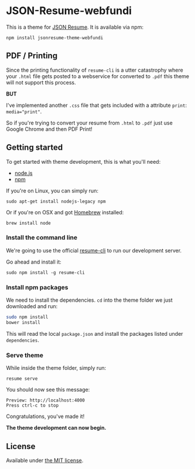 # JSON-Resume-webfundi

This is a theme for [JSON Resume](http://jsonresume.org/).
It is available via npm:

```
npm install jsonresume-theme-webfundi
```

## PDF / Printing

Since the printing functionality of `resume-cli` is a utter catastrophy where your `.html` file gets
posted to a webservice for converted to `.pdf` this theme will not support this process.

**BUT**

I've implemented another `.css` file that gets included with a attribute `print`: `media="print"`.

So if you're trying to convert your resume from `.html` to `.pdf` just use Google Chrome and 
then PDF Print!



## Getting started

To get started with theme development, this is what you'll need:

- [node.js](http://howtonode.org/how-to-install-nodejs)
- [npm](http://howtonode.org/introduction-to-npm)

If you're on Linux, you can simply run:

```
sudo apt-get install nodejs-legacy npm
```

Or if you're on OSX and got [Homebrew](http://brew.sh/) installed:
```
brew install node
```

### Install the command line

We're going to use the official [resume-cli](https://github.com/jsonresume/resume-cli) to run our development server.

Go ahead and install it:

```
sudo npm install -g resume-cli
```

### Install npm packages

We need to install the dependencies. `cd` into the theme folder we just downloaded and run:

```bash
sudo npm install
bower install
```

This will read the local `package.json` and install the packages listed under `dependencies`.

### Serve theme

While inside the theme folder, simply run:

```
resume serve
```

You should now see this message:

```
Preview: http://localhost:4000
Press ctrl-c to stop
```

Congratulations, you've made it!

__The theme development can now begin.__


## License

Available under [the MIT license](http://mths.be/mit).

